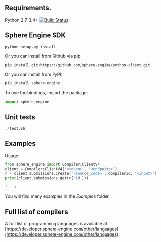 ## Requirements.
Python 2.7, 3.4+ [![Build Status](https://travis-ci.org/sphere-engine/python-client.svg?branch=master)](https://travis-ci.org/sphere-engine/python-client)

## Sphere Engine SDK

```sh
python setup.py install
```

Or you can install from Github via pip:

```sh
pip install git+https://github.com/sphere-engine/python-client.git
```

Or you can install from PyPI:

```sh
pip install sphere-engine
```

To use the bindings, import the package:

```python
import sphere_engine
```


## Unit tests

```python
./test.sh
```

## Examples

Usage:

```python
from sphere_engine import CompilersClientV4
client = CompilersClientV4('<token>', '<endpoint>')
r = client.submissions.create('<source_code>', compilerId, '<input>')
print(client.submissions.get(r['id']))

(...)
```

You will find many examples in the _Examples_ folder.

## Full list of compilers

A full list of programming languages is available at
[https://developer.sphere-engine.com/other/languages](https://developer.sphere-engine.com/other/languages).
